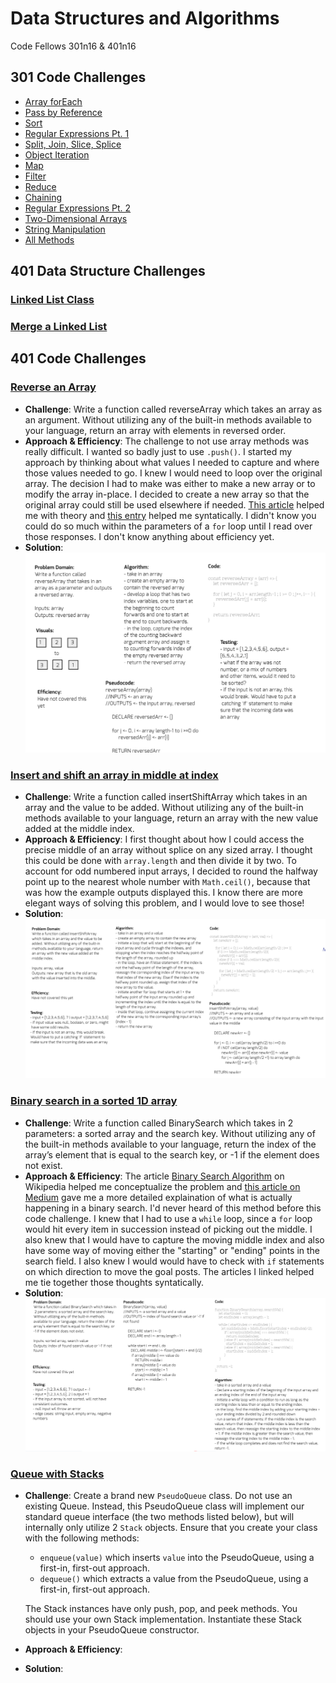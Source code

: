 # Data Structures and Algorithms
Code Fellows 301n16 & 401n16

## 301 Code Challenges
- [Array forEach](./code-challenges/for-each/challenges/challenges-01.test.js)
- [Pass by Reference](./code-challenges/value-vs-reference/challenges-02.test.js)
- [Sort](./code-challenges/sort/challenges-03.test.js)
- [Regular Expressions Pt. 1](./code-challenges/regular_expressions_pt1/challenges-04.test.js)
- [Split, Join, Slice, Splice](./code-challenges/split-join-slice-splice/challenges-05.test.js)
- [Object Iteration](./code-challenges/objects/challenges-06.test.js)
- [Map](./code-challenges/map/challenges-07.test.js)
- [Filter](./code-challenges/filter/challenges-08.test.js)
- [Reduce](./code-challenges/reduce/challenges-09.test.js)
- [Chaining](./code-challenges/chaining/challenges-10.test.js)
- [Regular Expressions Pt. 2](./code-challenges/regular_expressions_pt2/challenges-11.test.js)
- [Two-Dimensional Arrays](./code-challenges/two_dimensional_arrays/challenges-12.test.js)
- [String Manipulation](./code-challenges/string_manipulation/challenges-13.test.js)
- [All Methods](./code-challenges/allMethods/challenges-14.test.js)


## 401 Data Structure Challenges
### [Linked List Class](./data-structures/linkedList/README.md)
### [Merge a Linked List](./data-structures/llMerge/README.md)

## 401 Code Challenges

### [Reverse an Array](./challenges/arrayReverse/array-reverse.js)
  - **Challenge**: Write a function called reverseArray which takes an array as an argument. Without utilizing any of the built-in methods available to your language, return an array with elements in reversed order.
  - **Approach & Efficiency**: The challenge to not use array methods was really difficult. I wanted so badly just to use `.push()`. I started my approach by thinking about what values I needed to capture and where those values needed to go. I knew I would need to loop over the original array. The decision I had to make was either to make a new array or to modify the array in-place. I decided to create a new array so that the original array could still be used elsewhere if needed. [This article](https://medium.com/@josephcardillo/how-to-reverse-arrays-in-javascript-without-using-reverse-ae995904efbe) helped me with theory and [this entry](https://stackoverflow.com/questions/50999847/reverse-array-with-for-loops) helped me syntatically. I didn't know you could do so much within the parameters of a `for` loop until I read over those responses. I don't know anything about efficiency yet.
  - **Solution**: ![Reversed Array Whiteboard](assets/whiteboard-reverse-array.PNG)


### [Insert and shift an array in middle at index](./challenges/arrayShift/array-shift.js)
  - **Challenge**: Write a function called insertShiftArray which takes in an array and the value to be added. Without utilizing any of the built-in methods available to your language, return an array with the new value added at the middle index.
  - **Approach & Efficiency**: I first thought about how I could access the precise middle of an array without splice on any sized array. I thought this could be done with `array.length` and then divide it by two. To account for odd numbered input arrays, I decided to round the halfway point up to the nearest whole number with `Math.ceil()`, because that was how the example outputs displayed this. I know there are more elegant ways of solving this problem, and I would love to see those!
  - **Solution**: ![Insert Shift Array Whiteboard](assets/shift-array-whiteboard.PNG)  


### [Binary search in a sorted 1D array](./challenges/arrayBinarySearch/array-binary-search.js)
- **Challenge**: Write a function called BinarySearch which takes in 2 parameters: a sorted array and the search key. Without utilizing any of the built-in methods available to your language, return the index of the array’s element that is equal to the search key, or -1 if the element does not exist.
- **Approach & Efficiency**: The article [Binary Search Algorithm](https://en.wikipedia.org/wiki/Binary_search_algorithm) on Wikipedia helped me conceptualize the problem and [this article on Medium](https://medium.com/@jeffrey.allen.lewis/javascript-algorithms-explained-binary-search-25064b896470) gave me a more detailed explaination of what is actually happening in a binary search. I'd never heard of this method before this code challenge. I knew that I had to use a `while` loop, since a `for` loop would hit every item in succession instead of picking out the middle. I also knew that I would have to capture the moving middle index and also have some way of moving either the "starting" or "ending" points in the search field. I also knew I would would have to check with `if` statements on which direction to move the goal posts. The articles I linked helped me tie together those thoughts syntatically.
- **Solution**: ![Binary Search Whiteboard](assets/binary-search-whiteboard.PNG)


### [Queue with Stacks](./challenges/queueWithStacks/queue-with-stacks.js)
- **Challenge**: Create a brand new `PseudoQueue` class. Do not use an existing Queue. Instead, this PseudoQueue class will implement our standard queue interface (the two methods listed below), but will internally only utilize 2 `Stack` objects. Ensure that you create your class with the following methods:
  - `enqueue(value)` which inserts `value` into the PseudoQueue, using a first-in, first-out approach.
  - `dequeue()` which extracts a value from the PseudoQueue, using a first-in, first-out approach.

  The Stack instances have only push, pop, and peek methods. You should use your own Stack implementation. Instantiate these Stack objects in your PseudoQueue constructor.
- **Approach & Efficiency**:
- **Solution**: